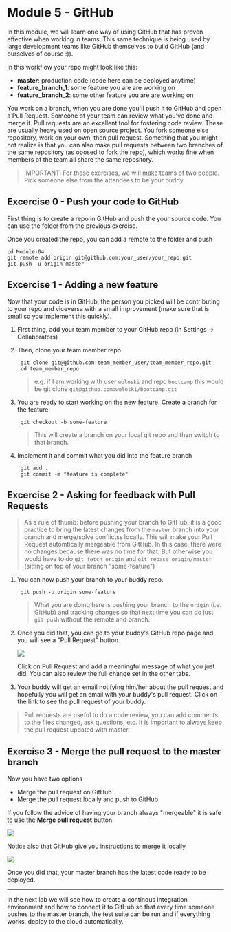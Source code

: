 # Module 5 - GitHub

In this module, we will learn one way of using GitHub that has proven effective when working in teams. This same technique is being used by large development teams like GitHub themselves to build GitHub (and ourselves of course :)).

In this workflow your repo might look like this:

* **master**: production code (code here can be deployed anytime)
* **feature_branch_1**: some feature you are are working on
* **feature_branch_2**: some other feature you are are working on

You work on a branch, when you are done you'll push it to GitHub and open a Pull Request. Someone of your team can review what you've done and merge it. Pull requests are an excellent tool for fostering code review. These are usually heavy used on open source project. You fork someone else repository, work on your own, then pull request. Something that you might not realize is that you can also make pull requests between two branches of the same repository (as oposed to fork the repo), which works fine when members of the team all share the same repository.

> IMPORTANT: For these exercises, we will make teams of two people. Pick someone else from the attendees to be your buddy.

## Excercise 0 - Push your code to GitHub

First thing is to create a repo in GitHub and push the your source code. You can use the folder from the previous exercise.

Once you created the repo, you can add a remote to the folder and push

    cd Module-04
    git remote add origin git@github.com:your_user/your_repo.git
    git push -u origin master

## Excercise 1 - Adding a new feature

Now that your code is in GitHub, the person you picked will be contributing to your repo and viceversa with a small improvement (make sure that is small so you implement this quickly).

1. First thing, add your team member to your GitHub repo (in Settings -> Collaborators)

2. Then, clone your team member repo

        git clone git@github.com:team_member_user/team_member_repo.git
        cd team_member_repo

    > e.g. if I am working with user `woloski` and repo `bootcamp` this would be git clone `git@github.com:woloski/bootcamp.git`

3. You are ready to start working on the new feature. Create a branch for the feature:

        git checkout -b some-feature

    > This will create a branch on your local git repo and then switch to that branch.

4. Implement it and commit what you did into the feature branch

        git add .
        git commit -m "feature is complete"

## Excercise 2 - Asking for feedback with Pull Requests

> As a rule of thumb: before pushing your branch to GitHub, it is a good practice to bring the latest changes from the `master` branch into your branch and merge/solve conflictss locally. This will make your Pull Request automtically mergeable from GitHub. In this case, there were no changes because there was no time for that. But otherwise you would have to do `git fetch origin` and `git rebase origin/master` (sitting on top of your branch "some-feature")

1. You can now push your branch to your buddy repo. 

        git push -u origin some-feature

    > What you are doing here is pushing your branch to the `origin` (i.e. GitHub) and tracking changes so that next time you can do just `git push` without the remote and branch.

2. Once you did that, you can go to your buddy's GitHub repo page and you will see a "Pull Request" button.

    ![](http://puu.sh/2GfGz.png)

    Click on Pull Request and add a meaningful message of what you just did. You can also review the full change set in the other tabs.

3. Your buddy will get an email notifying him/her about the pull request and hopefully you will get an email with your buddy's pull request. Click on the link to see the pull request of your buddy.

> Pull requests are useful to do a code review, you can add comments to the files changed, ask questions, etc. It is important to always keep the pull request updated with master.

## Exercise 3 - Merge the pull request to the master branch

Now you have two options

* Merge the pull request on GitHub
* Merge the pull request locally and push to GitHub

If you follow the advice of having your branch always "mergeable" it is safe to use the **Merge pull request** button.

![](http://puu.sh/2GWfU.png)

Notice also that GitHub give you instructions to merge it locally

![](http://puu.sh/2GWhQ.png)

Once you did that, your master branch has the latest code ready to be deployed.

---

In the next lab we will see how to create a continous integration environment and how to connect it to GitHub so that every time someone pushes to the master branch, the test suite can be run and if everything works, deploy to the cloud automatically.
